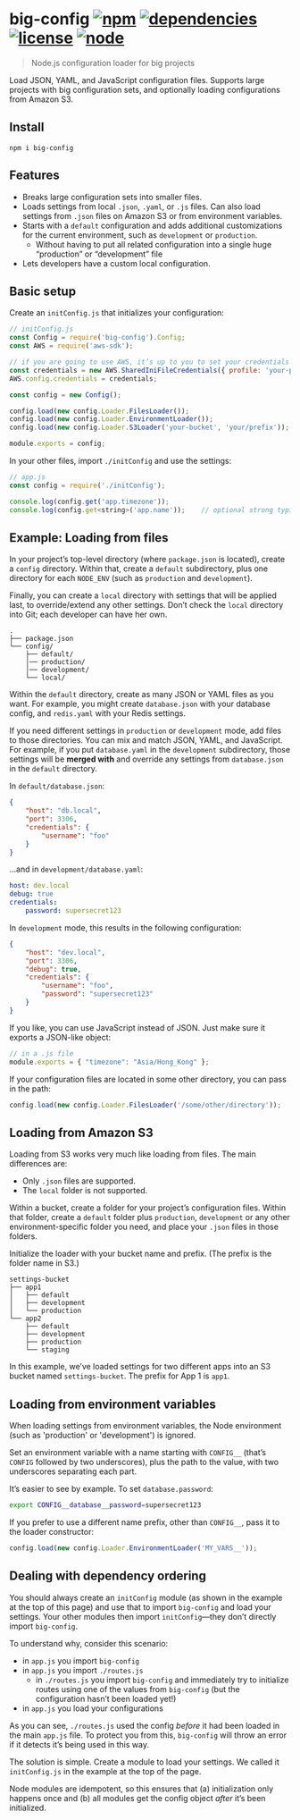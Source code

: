 # big-config [![npm](https://img.shields.io/npm/v/big-config.svg)](https://www.npmjs.com/package/big-config) [![dependencies](https://img.shields.io/david/natesilva/big-config.svg)](https://www.npmjs.com/package/big-config) [![license](https://img.shields.io/github/license/natesilva/big-config.svg)](https://github.com/natesilva/big-config/blob/master/LICENSE) [![node](https://img.shields.io/node/v/big-config.svg)](https://www.npmjs.com/package/big-config)

> Node.js configuration loader for big projects

Load JSON, YAML, and JavaScript configuration files. Supports large projects with big configuration sets, and optionally loading configurations from Amazon S3.

## Install

```
npm i big-config
```

## Features

* Breaks large configuration sets into smaller files.
* Loads settings from local `.json`, `.yaml`, or `.js` files. Can also load settings from `.json` files on Amazon S3 or from environment variables.
* Starts with a `default` configuration and adds additional customizations for the current environment, such as `development` or `production`.
    * Without having to put all related configuration into a single huge “production” or “development” file
* Lets developers have a custom local configuration.

## Basic setup

Create an `initConfig.js` that initializes your configuration:

```javascript
// initConfig.js
const Config = require('big-config').Config;
const AWS = require('aws-sdk');

// if you are going to use AWS, it’s up to you to set your credentials first:
const credentials = new AWS.SharedIniFileCredentials({ profile: 'your-profile' });
AWS.config.credentials = credentials;

const config = new Config();

config.load(new config.Loader.FilesLoader());
config.load(new config.Loader.EnvironmentLoader());
config.load(new config.Loader.S3Loader('your-bucket', 'your/prefix'));

module.exports = config;
```

In your other files, import `./initConfig` and use the settings:

```javascript
// app.js
const config = require('./initConfig');

console.log(config.get('app.timezone'));
console.log(config.get<string>('app.name'));    // optional strong typing in TypeScript
```

## Example: Loading from files

In your project’s top-level directory (where `package.json` is located), create a `config` directory. Within that, create a `default` subdirectory, plus one directory for each `NODE_ENV` (such as `production` and `development`).

Finally, you can create a `local` directory with settings that will be applied last, to override/extend any other settings. Don’t check the `local` directory into Git; each developer can have her own.

```
.
├── package.json
└── config/
    ├── default/
    │── production/
    │── development/
    └── local/
```

Within the `default` directory, create as many JSON or YAML files as you want. For example, you might create `database.json` with your database config, and `redis.yaml` with your Redis settings.

If you need different settings in `production` or `development` mode, add files to those directories. You can mix and match JSON, YAML, and JavaScript. For example, if you put `database.yaml` in the `development` subdirectory, those settings will be **merged with** and override any settings from `database.json` in the `default` directory.

In `default/database.json`:

```json
{
    "host": "db.local",
    "port": 3306,
    "credentials": {
        "username": "foo"
    }
}
```

…and in `development/database.yaml`:

```yaml
host: dev.local
debug: true
credentials:
    password: supersecret123
```

In `development` mode, this results in the following configuration:

```json
{
    "host": "dev.local",
    "port": 3306,
    "debug": true,
    "credentials": {
        "username": "foo",
        "password": "supersecret123"
    }
}
```

If you like, you can use JavaScript instead of JSON. Just make sure it exports a
JSON-like object:

```javascript
// in a .js file
module.exports = { "timezone": "Asia/Hong_Kong" };
```

If your configuration files are located in some other directory, you can pass in the path:

```javascript
config.load(new config.Loader.FilesLoader('/some/other/directory'));
```

## Loading from Amazon S3

Loading from S3 works very much like loading from files. The main differences are:

* Only `.json` files are supported.
* The `local` folder is not supported.

Within a bucket, create a folder for your project’s configuration files. Within that folder, create a `default` folder plus `production`, `development` or any other environment-specific folder you need, and place your `.json` files in those folders.

Initialize the loader with your bucket name and prefix. (The prefix is the folder name in S3.)

```
settings-bucket
├── app1
│   ├── default
│   ├── development
│   └── production
└── app2
    ├── default
    ├── development
    ├── production
    └── staging
```

In this example, we’ve loaded settings for two different apps into an S3 bucket named `settings-bucket`. The prefix for App 1 is `app1`.

## Loading from environment variables

When loading settings from environment variables, the Node environment (such as 'production' or 'development') is ignored.

Set an environment variable with a name starting with `CONFIG__` (that’s `CONFIG` followed by two underscores), plus the path to the value, with two underscores separating each part.

It’s easier to see by example. To set `database.password`:

```bash
export CONFIG__database__password=supersecret123
```

If you prefer to use a different name prefix, other than `CONFIG__`, pass it to the loader constructor:

```javascript
config.load(new config.Loader.EnvironmentLoader('MY_VARS__'));
```

## Dealing with dependency ordering

You should always create an `initConfig` module (as shown in the example at the top of this page) and use that to import `big-config` and load your settings. Your other modules then import `initConfig`—they don’t directly import `big-config`.

To understand why, consider this scenario:

* in `app.js` you import `big-config`
* in `app.js` you import `./routes.js`
    * in `./routes.js` you import `big-config` and immediately try to initialize routes using one of the values from `big-config` (but the configuration hasn’t been loaded yet!)
* in `app.js` you load your configurations

As you can see, `./routes.js` used the config _before_ it had been loaded in the main `app.js` file. To protect you from this, `big-config` will throw an error if it detects it’s being used in this way.

The solution is simple. Create a module to load your settings. We called it `initConfig.js` in the example at the top of the page.

Node modules are idempotent, so this ensures that (a) initialization only happens once and (b) all modules get the config object _after_ it’s been initialized.

